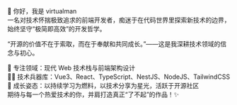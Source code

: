 👋 你好，我是 virtualman  
一名对技术怀揣极致追求的前端开发者，痴迷于在代码世界里探索新技术的边界，始终坚守“极简即高效”的开发哲学。

“开源的价值不在于索取，而在于奉献和共同成长。”——这是我深耕技术领域的信念与初心。

🔭 专注领域：现代 Web 技术栈与前端架构设计  
🧑‍💻 技术兵器库：Vue3、React、TypeScript、NestJS、NodeJS、TailwindCSS  
🌱 成长姿态：以持续学习为燃料，以技术分享为星光，活跃于开源社区  
期待与每一个热爱技术的你，并肩打造真正“了不起”的作品！✨
